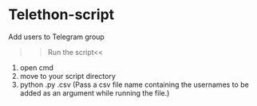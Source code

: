 # Telethon-script
Add users to Telegram group


>>Run the script<<
1. open cmd
2. move to your script directory
3. python <file-name>.py <filewithusernames>.csv
(Pass a csv file name containing the usernames to be added as an argument while running the file.)
